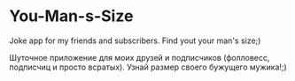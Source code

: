 # You-Man-s-Size
Joke app for my friends and subscribers. Find yout your man's size;) 

Шуточное приложение для моих друзей и подписчиков (фолловесс, подписчиц и просто всратых). Узнай размер своего бужущего мужика!;)
